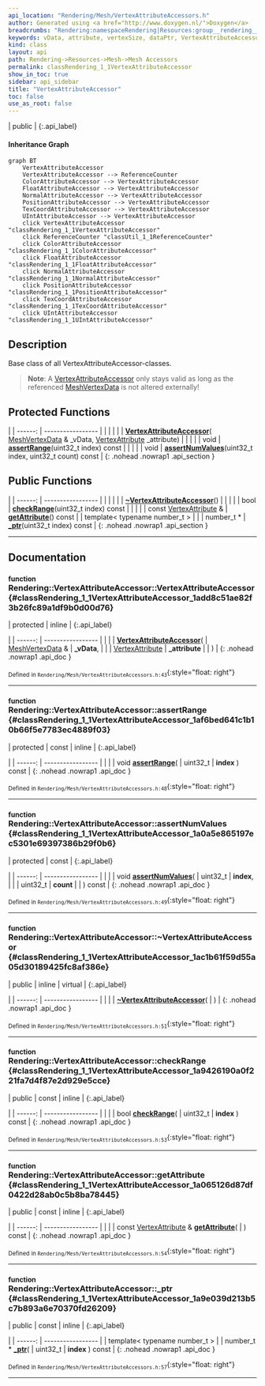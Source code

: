 ```yaml
---
api_location: "Rendering/Mesh/VertexAttributeAccessors.h"
author: Generated using <a href="http://www.doxygen.nl/">Doxygen</a>
breadcrumbs: "Rendering:namespaceRendering|Resources:group__rendering__resources|Mesh:group__mesh|Mesh Accessors:group__mesh__accessor"
keywords: vData, attribute, vertexSize, dataPtr, VertexAttributeAccessor, assertRange, assertNumValues, ~VertexAttributeAccessor, checkRange, getAttribute, _ptr, throwRangeError
kind: class
layout: api
path: Rendering->Resources->Mesh->Mesh Accessors
permalink: classRendering_1_1VertexAttributeAccessor
show_in_toc: true
sidebar: api_sidebar
title: "VertexAttributeAccessor"
toc: false
use_as_root: false
---
```


| public |
{:.api_label}

#### Inheritance Graph

```mermaid
graph BT
	VertexAttributeAccessor
	VertexAttributeAccessor --> ReferenceCounter
	ColorAttributeAccessor --> VertexAttributeAccessor
	FloatAttributeAccessor --> VertexAttributeAccessor
	NormalAttributeAccessor --> VertexAttributeAccessor
	PositionAttributeAccessor --> VertexAttributeAccessor
	TexCoordAttributeAccessor --> VertexAttributeAccessor
	UIntAttributeAccessor --> VertexAttributeAccessor
	click VertexAttributeAccessor "classRendering_1_1VertexAttributeAccessor"
	click ReferenceCounter "classUtil_1_1ReferenceCounter"
	click ColorAttributeAccessor "classRendering_1_1ColorAttributeAccessor"
	click FloatAttributeAccessor "classRendering_1_1FloatAttributeAccessor"
	click NormalAttributeAccessor "classRendering_1_1NormalAttributeAccessor"
	click PositionAttributeAccessor "classRendering_1_1PositionAttributeAccessor"
	click TexCoordAttributeAccessor "classRendering_1_1TexCoordAttributeAccessor"
	click UIntAttributeAccessor "classRendering_1_1UIntAttributeAccessor"
```

## Description



Base class of all VertexAttributeAccessor-classes.
> **Note**: A [VertexAttributeAccessor](classRendering_1_1VertexAttributeAccessor) only stays valid as long as the referenced [MeshVertexData](classRendering_1_1MeshVertexData) is not altered externally!






## Protected Functions

|
| ------: | ----------------- |
|  | |
|  | **[VertexAttributeAccessor](#classRendering_1_1VertexAttributeAccessor_1add8c51ae82f3b26fc89a1df9b0d00d76)**( [MeshVertexData](classRendering_1_1MeshVertexData) & _vData,  [VertexAttribute](namespaceRendering#namespaceRendering_1a5e16ec4d55d5b46f34a1a05bdb96384a)  _attribute) |
|  | |
| void | **[assertRange](#classRendering_1_1VertexAttributeAccessor_1af6bed641c1b10b66f5e7783ec4889f03)**(uint32_t index) const |
|  | |
| void | **[assertNumValues](#classRendering_1_1VertexAttributeAccessor_1a0a5e865197ec5301e69397386b29f0b6)**(uint32_t index, uint32_t count) const |
{: .nohead .nowrap1 .api_section }


## Public Functions

|
| ------: | ----------------- |
|  | |
|  | **[~VertexAttributeAccessor](#classRendering_1_1VertexAttributeAccessor_1ac1b61f59d55a05d30189425fc8af386e)**() |
|  | |
| bool | **[checkRange](#classRendering_1_1VertexAttributeAccessor_1a9426190a0f221fa7d4f87e2d929e5cce)**(uint32_t index) const |
|  | |
| const [VertexAttribute](namespaceRendering#namespaceRendering_1a5e16ec4d55d5b46f34a1a05bdb96384a) & | **[getAttribute](#classRendering_1_1VertexAttributeAccessor_1a065126d87df0422d28ab0c5b8ba78445)**() const |
| template< typename number_t  >  | |
| number_t * | **[_ptr](#classRendering_1_1VertexAttributeAccessor_1a9e039d213b5c7b893a6e70370fd26209)**(uint32_t index) const |
{: .nohead .nowrap1 .api_section }


-------------------------------------------------------------------

## Documentation

### <small>function</small><br/> Rendering::VertexAttributeAccessor::VertexAttributeAccessor {#classRendering_1_1VertexAttributeAccessor_1add8c51ae82f3b26fc89a1df9b0d00d76}

| protected | inline |
{:.api_label}

|
| ------: | ----------------- |
|  |
|  **[VertexAttributeAccessor](#classRendering_1_1VertexAttributeAccessor_1add8c51ae82f3b26fc89a1df9b0d00d76)**( |  [MeshVertexData](classRendering_1_1MeshVertexData) & | **_vData**, |
| |  [VertexAttribute](namespaceRendering#namespaceRendering_1a5e16ec4d55d5b46f34a1a05bdb96384a)  | **_attribute** |
|   ) |
{: .nohead .nowrap1 .api_doc }





<sub>Defined in `Rendering/Mesh/VertexAttributeAccessors.h:43`</sub>{:style="float: right"}

-------------------------------------------------------------------

### <small>function</small><br/> Rendering::VertexAttributeAccessor::assertRange {#classRendering_1_1VertexAttributeAccessor_1af6bed641c1b10b66f5e7783ec4889f03}

| protected | const | inline |
{:.api_label}

|
| ------: | ----------------- |
|  |
| void **[assertRange](#classRendering_1_1VertexAttributeAccessor_1af6bed641c1b10b66f5e7783ec4889f03)**( | uint32_t | **index** ) const |
{: .nohead .nowrap1 .api_doc }





<sub>Defined in `Rendering/Mesh/VertexAttributeAccessors.h:48`</sub>{:style="float: right"}

-------------------------------------------------------------------

### <small>function</small><br/> Rendering::VertexAttributeAccessor::assertNumValues {#classRendering_1_1VertexAttributeAccessor_1a0a5e865197ec5301e69397386b29f0b6}

| protected | const |
{:.api_label}

|
| ------: | ----------------- |
|  |
| void **[assertNumValues](#classRendering_1_1VertexAttributeAccessor_1a0a5e865197ec5301e69397386b29f0b6)**( | uint32_t | **index**, |
| | uint32_t | **count** |
|   ) const |
{: .nohead .nowrap1 .api_doc }





<sub>Defined in `Rendering/Mesh/VertexAttributeAccessors.h:49`</sub>{:style="float: right"}

-------------------------------------------------------------------

### <small>function</small><br/> Rendering::VertexAttributeAccessor::~VertexAttributeAccessor {#classRendering_1_1VertexAttributeAccessor_1ac1b61f59d55a05d30189425fc8af386e}

| public | inline | virtual |
{:.api_label}

|
| ------: | ----------------- |
|  |
|  **[~VertexAttributeAccessor](#classRendering_1_1VertexAttributeAccessor_1ac1b61f59d55a05d30189425fc8af386e)**( |  ) |
{: .nohead .nowrap1 .api_doc }





<sub>Defined in `Rendering/Mesh/VertexAttributeAccessors.h:51`</sub>{:style="float: right"}

-------------------------------------------------------------------

### <small>function</small><br/> Rendering::VertexAttributeAccessor::checkRange {#classRendering_1_1VertexAttributeAccessor_1a9426190a0f221fa7d4f87e2d929e5cce}

| public | const | inline |
{:.api_label}

|
| ------: | ----------------- |
|  |
| bool **[checkRange](#classRendering_1_1VertexAttributeAccessor_1a9426190a0f221fa7d4f87e2d929e5cce)**( | uint32_t | **index** ) const |
{: .nohead .nowrap1 .api_doc }





<sub>Defined in `Rendering/Mesh/VertexAttributeAccessors.h:53`</sub>{:style="float: right"}

-------------------------------------------------------------------

### <small>function</small><br/> Rendering::VertexAttributeAccessor::getAttribute {#classRendering_1_1VertexAttributeAccessor_1a065126d87df0422d28ab0c5b8ba78445}

| public | const | inline |
{:.api_label}

|
| ------: | ----------------- |
|  |
| const [VertexAttribute](namespaceRendering#namespaceRendering_1a5e16ec4d55d5b46f34a1a05bdb96384a) & **[getAttribute](#classRendering_1_1VertexAttributeAccessor_1a065126d87df0422d28ab0c5b8ba78445)**( |  ) const |
{: .nohead .nowrap1 .api_doc }





<sub>Defined in `Rendering/Mesh/VertexAttributeAccessors.h:54`</sub>{:style="float: right"}

-------------------------------------------------------------------

### <small>function</small><br/> Rendering::VertexAttributeAccessor::_ptr {#classRendering_1_1VertexAttributeAccessor_1a9e039d213b5c7b893a6e70370fd26209}

| public | const | inline |
{:.api_label}

|
| ------: | ----------------- |
| template< typename number_t  > |
| number_t * **[_ptr](#classRendering_1_1VertexAttributeAccessor_1a9e039d213b5c7b893a6e70370fd26209)**( | uint32_t | **index** ) const |
{: .nohead .nowrap1 .api_doc }





<sub>Defined in `Rendering/Mesh/VertexAttributeAccessors.h:57`</sub>{:style="float: right"}

-------------------------------------------------------------------

